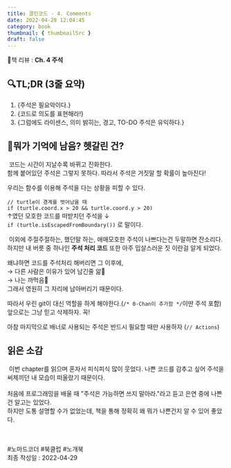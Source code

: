 ```yaml
---
title: 클린코드 - 4. Comments
date: 2022-04-28 12:04:45
category: book
thumbnail: { thumbnailSrc }
draft: false
---
```


📙책 리뷰 : **Ch. 4 주석**<br>

## 🔍TL;DR (3줄 요약)

1. {주석은 필요악이다.}
2. {코드로 의도를 표현해라!}
3. {그럼에도 라이센스, 의미 밝히는, 경고, TO-DO 주석은 유익하다.}

## 🤔뭐가 기억에 남음? 헷갈린 건?

&nbsp;코드는 시간이 지날수록 바뀌고 진화한다.  
함께 붙어있던 주석은 그렇지 못하다. 따라서 주석은 거짓말 할 확률이 높아진다!

우리는 함수를 이용해 주석을 다는 상황을 피할 수 있다.

`// turtle이 경계를 벗어났을 때`<br>
`if (turtle.coord.x > 20 && turtle.coord.y > 20)`<br>
↑였던 모호한 코드를 떠받치던 주석을 ↓<br>
`if (turtle.isEscapedFromBoundary())` 로 말이다.

&nbsp;이외에 주절주절하는, 했던말 하는, 애매모호한 주석이 나쁘다는건 두말하면 잔소리다.  
하지만 내 버릇 중 하나인 **주석 처리 코드** 또한 아주 밉살스러운 짓 이란걸 알게 되었다.

왜냐하면 코드를 주석처리 해버리면 그 이후에,  
→ 다른 사람은 이유가 있어 남긴줄 앎🤷<br>
→ 나는 까먹음🐔  
그래서 영원히 그 자리에 남아버리기 때문이다.

따라서 우린 git이 대신 역할을 하게 해야한다.(`/* 0-Chan이 추가함 */`이딴 주석 포함)  
앞으로는 그냥 믿고 삭제하자. 꼭!

아참 마지막으로 배너로 사용되는 주석은 반드시 필요할 때만 사용하자 (`// Actions`)

## 읽은 소감

&nbsp;이번 chapter를 읽으며 혼자서 피식피식 많이 웃었다. 나쁜 코드를 감추고 싶어 주석을 써제끼던 내 모습이 떠올랐기 때문이다.  
<br>
처음에 프로그래밍을 배울 때 "주석은 가능하면 쓰지 말아라."라고 듣고 은연 중에 나쁜건 알고는 있었다.  
하지만 도통 설명할 수가 없었는데, 책을 통해 정확히 왜 뭐가 나쁜건지 알 수 있어 좋았다.

<br><br> #노마드코더 #북클럽 #노개북<br>
최종 작성일 : 2022-04-29
